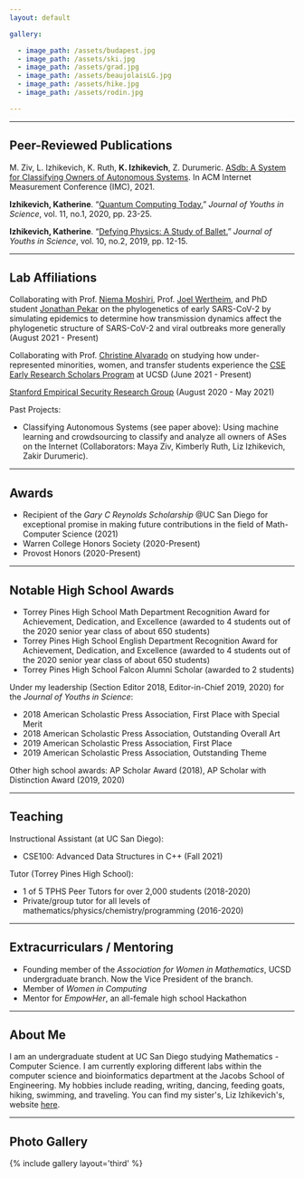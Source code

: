 ```yaml
---
layout: default

gallery:

  - image_path: /assets/budapest.jpg
  - image_path: /assets/ski.jpg
  - image_path: /assets/grad.jpg
  - image_path: /assets/beaujolaisLG.jpg
  - image_path: /assets/hike.jpg
  - image_path: /assets/rodin.jpg

---
```


* * *
## Peer-Reviewed Publications

M. Ziv, L. Izhikevich, K. Ruth, **K. Izhikevich**, Z. Durumeric. [ASdb: A System for Classifying Owners of Autonomous Systems](/assets/papers/finalASdb.pdf). In ACM Internet Measurement Conference (IMC), 2021. 

**Izhikevich, Katherine**. “[Quantum Computing Today.](https://issuu.com/journys7/docs/final_journys_11.1)” *Journal of Youths in Science*, vol. 11, no.1, 2020, pp. 23-25.

**Izhikevich, Katherine**. “[Defying Physics: A Study of Ballet.](https://issuu.com/journys7/docs/10.2)” *Journal of Youths in Science*, vol. 10, no.2, 2019, pp. 12-15.

* * *
## Lab Affiliations

Collaborating with Prof. [Niema Moshiri](https://niema.net), Prof. [Joel Wertheim](https://profiles.ucsd.edu/joel.wertheim), and PhD student [Jonathan Pekar](https://dbmi.ucsd.edu/people/students.html#Jonathan-Pekar) on the phylogenetics of early SARS-CoV-2 by simulating epidemics to determine how transmission dynamics affect the phylogenetic structure of SARS-CoV-2 and viral outbreaks more generally (August 2021 - Present)

Collaborating with Prof. [Christine Alvarado](https://sites.google.com/a/eng.ucsd.edu/alvarado/) on studying how under-represented minorities, women, and transfer students experience the [CSE Early Research Scholars Program](https://ersp.eng.ucsd.edu/) at UCSD (June 2021 - Present)

[Stanford Empirical Security Research Group](https://esrg.stanford.edu) 
(August 2020 - May 2021)

Past Projects:
* Classifying Autonomous Systems (see paper above): Using machine learning and crowdsourcing to classify and analyze all owners of ASes on the Internet (Collaborators: Maya Ziv, Kimberly Ruth, Liz Izhikevich, Zakir Durumeric).

* * *
## Awards

*	Recipient of the *Gary C Reynolds Scholarship* @UC San Diego for exceptional promise in making future contributions in the field of Math-Computer Science (2021)
*	Warren College Honors Society (2020-Present)
*	Provost Honors (2020-Present)

* * *

## Notable High School Awards

* Torrey Pines High School Math Department Recognition Award for Achievement, Dedication, and Excellence (awarded to 4 students out of the 2020 senior year class of about 650 students)
* Torrey Pines High School English Department Recognition Award for Achievement, Dedication, and Excellence (awarded to 4 students out of the 2020 senior year class of about 650 students)
* Torrey Pines High School Falcon Alumni Scholar (awarded to 2 students)

Under my leadership (Section Editor 2018, Editor-in-Chief 2019, 2020) for the *Journal of Youths in Science*: 

* 2018 American Scholastic Press Association, First Place with Special Merit
* 2018 American Scholastic Press Association, Outstanding Overall Art
*	2019 American Scholastic Press Association, First Place
*	2019 American Scholastic Press Association, Outstanding Theme

Other high school awards: AP Scholar Award (2018), AP Scholar with Distinction Award (2019, 2020)

* * *
## Teaching

Instructional Assistant (at UC San Diego):

* CSE100: Advanced Data Structures in C++ (Fall 2021)

Tutor (Torrey Pines High School):

* 1 of 5 TPHS Peer Tutors for over 2,000 students (2018-2020)
* Private/group tutor for all levels of mathematics/physics/chemistry/programming (2016-2020)


* * *
## Extracurriculars / Mentoring

* Founding member of the *Association for Women in Mathematics*, UCSD undergraduate branch. Now the Vice President of the branch.
*	Member of *Women in Computing*
* Mentor for *EmpowHer*, an all-female high school Hackathon

* * *
## About Me

I am an undergraduate student at UC San Diego studying Mathematics - Computer Science. I am currently exploring different labs within the computer science and bioinformatics department at the Jacobs School of Engineering. My hobbies include reading, writing, dancing, feeding goats, hiking, swimming, and traveling. You can find my sister's, Liz Izhikevich's, website [here](https://lizizhikevich.github.io/).

* * *
## Photo Gallery
{% include gallery layout='third' %}
